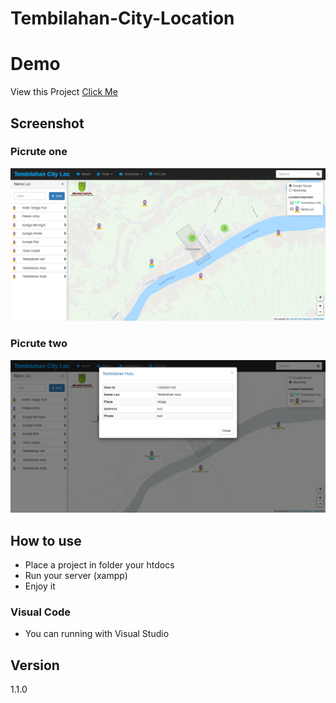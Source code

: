 # Tembilahan-City-Location

# Demo
View this Project [Click Me](https://hendriekasaputra.github.io/Tembilahan-City-Location/)

## Screenshot
### Picrute one
![screenshot](https://github.com/hendriekasaputra/Tembilahan-City-Location/blob/master/Screenshot_Tembilahan%20City%20Loc.png)
### Picrute two
![screenshot](https://github.com/hendriekasaputra/Tembilahan-City-Location/blob/master/Screenshot_Tembilahan%20City%20Loc_2.png)

## How to use
 - Place a project in folder your htdocs
 - Run your server (xampp)
 - Enjoy it
 
### Visual Code
 - You can running with Visual Studio
 
## Version
1.1.0
